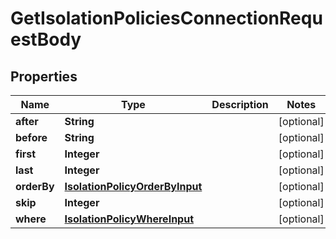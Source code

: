

# GetIsolationPoliciesConnectionRequestBody


## Properties

Name | Type | Description | Notes
------------ | ------------- | ------------- | -------------
**after** | **String** |  |  [optional]
**before** | **String** |  |  [optional]
**first** | **Integer** |  |  [optional]
**last** | **Integer** |  |  [optional]
**orderBy** | [**IsolationPolicyOrderByInput**](IsolationPolicyOrderByInput.md) |  |  [optional]
**skip** | **Integer** |  |  [optional]
**where** | [**IsolationPolicyWhereInput**](IsolationPolicyWhereInput.md) |  |  [optional]



